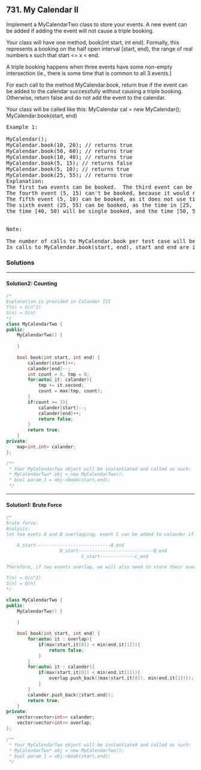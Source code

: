 ## 731. My Calendar II

Implement a MyCalendarTwo class to store your events. A new event can be added if adding the event will not cause a triple booking.

Your class will have one method, book(int start, int end). 
Formally, this represents a booking on the half open interval [start, end), the range of real numbers x such that start <= x < end.

A triple booking happens when three events have some non-empty intersection (ie., there is some time that is common to all 3 events.)

For each call to the method MyCalendar.book, return true if the event can be added to the calendar successfully without causing a triple booking. 
Otherwise, return false and do not add the event to the calendar.

Your class will be called like this: MyCalendar cal = new MyCalendar(); MyCalendar.book(start, end)

<pre>
Example 1:

MyCalendar();
MyCalendar.book(10, 20); // returns true
MyCalendar.book(50, 60); // returns true
MyCalendar.book(10, 40); // returns true
MyCalendar.book(5, 15); // returns false
MyCalendar.book(5, 10); // returns true
MyCalendar.book(25, 55); // returns true
Explanation: 
The first two events can be booked.  The third event can be double booked.
The fourth event (5, 15) can't be booked, because it would result in a triple booking.
The fifth event (5, 10) can be booked, as it does not use time 10 which is already double booked.
The sixth event (25, 55) can be booked, as the time in [25, 40) will be double booked with the third event;
the time [40, 50) will be single booked, and the time [50, 55) will be double booked with the second event.
 

Note:

The number of calls to MyCalendar.book per test case will be at most 1000.
In calls to MyCalendar.book(start, end), start and end are integers in the range [0, 10^9].
</pre>

### Solutions
-------------------------------------------------------------------
#### Solution2: Counting
```c++
/*
Explanation is provided in Calander III
T(n) = O(n^2)
S(n) = O(n)
*/
class MyCalendarTwo {
public:
    MyCalendarTwo() {
        
    }
    
    bool book(int start, int end) {
        calander[start]++;
        calander[end]--;
        int count = 0, tmp = 0;
        for(auto& it: calander){
            tmp += it.second;
            count = max(tmp, count);
        }
        if(count >= 3){
            calander[start]--;
            calander[end]++;
            return false;
        }
        return true;
    }
private:
    map<int,int> calander;
};

/**
 * Your MyCalendarTwo object will be instantiated and called as such:
 * MyCalendarTwo* obj = new MyCalendarTwo();
 * bool param_1 = obj->book(start,end);
 */
```
-------------------------------------------------------------------
#### Solution1: Brute Force
```c++
/*
brute force:
Analysis:
let two evets A and B overlapping, event C can be added to calander if C overlaps with the overlap of A and B:

    A_start----------------------------A_end
                    B_start----------------------------B_end
                            C_start-------------c_end

Therefore, if two events overlap, we will also need to store their overlap region

T(n) = O(n^2)
S(n) = O(n)
*/

class MyCalendarTwo {
public:
    MyCalendarTwo() {
        
    }
    
    bool book(int start, int end) {
        for(auto& it : overlap){
            if(max(start,it[0]) < min(end,it[1])){
                return false;
            }
        }
        for(auto& it : calander){
            if(max(start,it[0]) < min(end,it[1])){
                overlap.push_back({max(start,it[0]), min(end,it[1])});
            }
        }
        calander.push_back({start,end});
        return true;
    }
private:
    vector<vector<int>> calander;
    vector<vector<int>> overlap;
};

/**
 * Your MyCalendarTwo object will be instantiated and called as such:
 * MyCalendarTwo* obj = new MyCalendarTwo();
 * bool param_1 = obj->book(start,end);
 */
```
